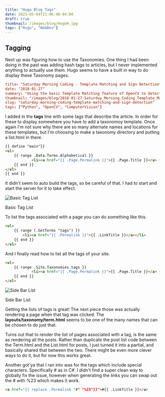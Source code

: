 ```yaml
---
title: "Hugo Blog Tags"
date: 2023-05-04T21:06:48-04:00
draft: true
thumbnail: /images/blog/HugoH.jpg
tags: ["Hugo", "WebDev"]
---
```

## Tagging
Next up was figuring how to use the Taxonomies. One thing I had been doing in the past was adding hash tags to articles, but I never
implemented anything to actually use them. Hugo seems to have a built in way to do display these Taxonomy pages.

```toml
title: "Saturday Morning Coding - Template Matching and Sign Detection"
date: "2018-01-27"
summary: "Using the basic Template Matching feature of OpenCV to detect road signs."
thumbnail: "/images/blog/2018-01-27-Saturday_Morning_Coding_Template_Matching_and_Sign_Detection.jpg"
slug: "saturday-morning-coding-template-matching-and-sign-detection"
tags: ["Python", "OpenCV", "ComputerVision"]
```

I added in the **tags** line with some tags that describe the article. In order for these to display somewhere you have to add a taxonomoy template. Once again I'm not sure why there are so many alternate names and locations for these templates, but I'm choosing to make a taxonomy directory and putting a list.html in there. 

```html
{{ define "main"}}
<ul>
    {{ range .Data.Terms.Alphabetical }}
            <li><a href="{{ .Page.Permalink }}">{{ .Page.Title }}</a> {{ .Count }}</li>
    {{ end }}
</ul>
{{ end }}
```

It didn't seem to auto build the tags, so be careful of that. I had to start and start the server for it to take effect.

<p class="blog-img center md">
    <img src="/images/blog/hugo-tags-1.png" alt="Basic Tag List">
    <div class="center">Basic Tag List</div>
</p>

To list the tags associated with a page you can do something like this.
```html
<ul>
    {{ range (.GetTerms "tags") }}
        <li><a href="{{ .Permalink }}">{{ .LinkTitle }}</a></li>
    {{ end }}
</ul>
```

And I finally read how to list all the tags of your site.
```html
<ul>
    {{ range .Site.Taxonomies.tags }}
            <li><a href="{{ .Page.Permalink }}">{{ .Page.Title }}</a> {{ .Count }}</li>
    {{ end }}
</ul>
```

<p class="blog-img center md">
    <img src="/images/blog/hugo_tags_list.jpg" alt="Side Bar List">
    <div class="center">Side Bar List</div>
</p>

Getting the lists of tags is great! The next piece those was actually rendering a page when that tag was clicked. The **layouts/taxonomy/term.html** seems to be one of the many names that can be chosen to do just that.

Turns out that to render the list of pages associated with a tag, is the same as rendering all the posts. Rather than duplicate the post list code between the Term.html and the List.html for posts, I just turned it into a partial, and basically shared that between the two. There might be even more clever ways to do it, but for now this works great.

Another got'ya that I ran into was for the tags which include special characters. Specifically # as in C#. I didn't find a super clean way to globally fix the issue, however when generating the links you can swap out the # with %23 which makes it work.

```html
<a href="{{ replace .Permalink "#" "%23"}}">#{{ .LinkTitle }}</a>
```

